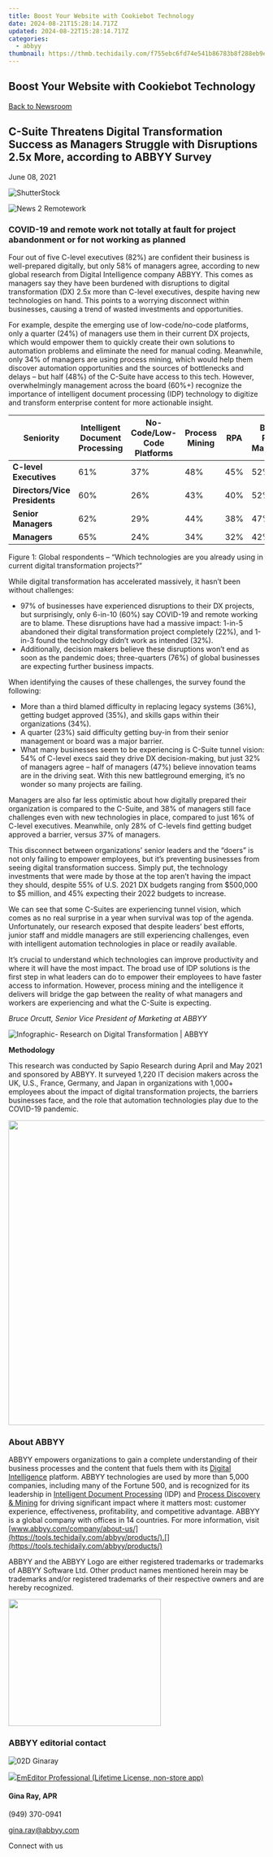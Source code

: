 ```yaml
---
title: Boost Your Website with Cookiebot Technology
date: 2024-08-21T15:28:14.717Z
updated: 2024-08-22T15:28:14.717Z
categories:
  - abbyy
thumbnail: https://thmb.techidaily.com/f755ebc6fd74e541b86783b8f288eb9ebe73ceda235653be011e1c74d43e6c3e.jpg
---
```


## Boost Your Website with Cookiebot Technology

[Back to Newsroom](https://tools.techidaily.com/abbyy/products/)

## C-Suite Threatens Digital Transformation Success as Managers Struggle with Disruptions 2.5x More, according to ABBYY Survey

June 08, 2021

![ShutterStock](https://content.abbyy.com/-/media/project/abbyy/abbyy/branchtemplates/shutterstock_1272462163_1296-x-729.jpg?h=729&iar=0&w=1296)

![News 2 Remotework](https://static5.abbyy.com/abbyycommedia/33657/news-2-remotework.jpg) 

### COVID-19 and remote work not totally at fault for project abandonment or for not working as planned

Four out of five C-level executives (82%) are confident their business is well-prepared digitally, but only 58% of managers agree, according to new global research from Digital Intelligence company ABBYY. This comes as managers say they have been burdened with disruptions to digital transformation (DX) 2.5x more than C-level executives, despite having new technologies on hand. This points to a worrying disconnect within businesses, causing a trend of wasted investments and opportunities.

For example, despite the emerging use of low-code/no-code platforms, only a quarter (24%) of managers use them in their current DX projects, which would empower them to quickly create their own solutions to automation problems and eliminate the need for manual coding. Meanwhile, only 34% of managers are using process mining, which would help them discover automation opportunities and the sources of bottlenecks and delays – but half (48%) of the C-Suite have access to this tech. However, overwhelmingly management across the board (60%+) recognize the importance of intelligent document processing (IDP) technology to digitize and transform enterprise content for more actionable insight.

| **Seniority**                 | **Intelligent Document Processing** | **No-Code/Low-Code Platforms** | **Process Mining** | **RPA** | **Business Process Management** |
| ----------------------------- | ----------------------------------- | ------------------------------ | ------------------ | ------- | ------------------------------- |
| **C-level Executives**        | 61%                                 | 37%                            | 48%                | 45%     | 52%                             |
| **Directors/Vice Presidents** | 60%                                 | 26%                            | 43%                | 40%     | 52%                             |
| **Senior Managers**           | 62%                                 | 29%                            | 44%                | 38%     | 47%                             |
| **Managers**                  | 65%                                 | 24%                            | 34%                | 32%     | 42%                             |

Figure 1: Global respondents – “Which technologies are you already using in current digital transformation projects?”

While digital transformation has accelerated massively, it hasn’t been without challenges:

* 97% of businesses have experienced disruptions to their DX projects, but surprisingly, only 6-in-10 (60%) say COVID-19 and remote working are to blame. These disruptions have had a massive impact: 1-in-5 abandoned their digital transformation project completely (22%), and 1-in-3 found the technology didn’t work as intended (32%).
* Additionally, decision makers believe these disruptions won’t end as soon as the pandemic does; three-quarters (76%) of global businesses are expecting further business impacts.

When identifying the causes of these challenges, the survey found the following:

* More than a third blamed difficulty in replacing legacy systems (36%), getting budget approved (35%), and skills gaps within their organizations (34%).
* A quarter (23%) said difficulty getting buy-in from their senior management or board was a major barrier.
* What many businesses seem to be experiencing is C-Suite tunnel vision: 54% of C-level execs said they drive DX decision-making, but just 32% of managers agree – half of managers (47%) believe innovation teams are in the driving seat. With this new battleground emerging, it’s no wonder so many projects are failing.

Managers are also far less optimistic about how digitally prepared their organization is compared to the C-Suite, and 38% of managers still face challenges even with new technologies in place, compared to just 16% of C-level executives. Meanwhile, only 28% of C-levels find getting budget approved a barrier, versus 37% of managers.

This disconnect between organizations’ senior leaders and the “doers” is not only failing to empower employees, but it’s preventing businesses from seeing digital transformation success. Simply put, the technology investments that were made by those at the top aren’t having the impact they should, despite 55% of U.S. 2021 DX budgets ranging from $500,000 to $5 million, and 45% expecting their 2022 budgets to increase.

We can see that some C-Suites are experiencing tunnel vision, which comes as no real surprise in a year when survival was top of the agenda. Unfortunately, our research exposed that despite leaders’ best efforts, junior staff and middle managers are still experiencing challenges, even with intelligent automation technologies in place or readily available.

It’s crucial to understand which technologies can improve productivity and where it will have the most impact. The broad use of IDP solutions is the first step in what leaders can do to empower their employees to have faster access to information. However, process mining and the intelligence it delivers will bridge the gap between the reality of what managers and workers are experiencing and what the C-Suite is expecting.

_Bruce Orcutt, Senior Vice President of Marketing at ABBYY_

![Infographic- Research on Digital Transformation | ABBYY](https://static1.abbyy.com/abbyycommedia/33194/infographics-outlook-on-digital-transformation-en.jpg)

**Methodology**

This research was conducted by Sapio Research during April and May 2021 and sponsored by ABBYY. It surveyed 1,220 IT decision makers across the UK, U.S., France, Germany, and Japan in organizations with 1,000+ employees about the impact of digital transformation projects, the barriers businesses face, and the role that automation technologies play due to the COVID-19 pandemic.

<!-- affiliate ads begin -->
<a href="https://unicoeye.pxf.io/c/5597632/2084399/18498" target="_top" id="2084399"><img src="//a.impactradius-go.com/display-ad/18498-2084399" border="0" alt="" width="1125" height="600"/></a><img height="0" width="0" src="https://imp.pxf.io/i/5597632/2084399/18498" style="position:absolute;visibility:hidden;" border="0" />
<!-- affiliate ads end -->
### About ABBYY

ABBYY empowers organizations to gain a complete understanding of their business processes and the content that fuels them with its [Digital Intelligence](https://tools.techidaily.com/abbyy/products/) platform. ABBYY technologies are used by more than 5,000 companies, including many of the Fortune 500, and is recognized for its leadership in [Intelligent Document Processing](https://tools.techidaily.com/abbyy/products/) (IDP) and [Process Discovery & Mining](https://tools.techidaily.com/abbyy/products/) for driving significant impact where it matters most: customer experience, effectiveness, profitability, and competitive advantage. ABBYY is a global company with offices in 14 countries. For more information, visit [www.abbyy.com/company/about-us/](https://tools.techidaily.com/abbyy/products/).[](https://tools.techidaily.com/abbyy/products/)

ABBYY and the ABBYY Logo are either registered trademarks or trademarks of ABBYY Software Ltd. Other product names mentioned herein may be trademarks and/or registered trademarks of their respective owners and are hereby recognized.

<!-- affiliate ads begin -->
<a href="https://modlily.sjv.io/c/5597632/1997817/17059" target="_top" id="1997817"><img src="//a.impactradius-go.com/display-ad/17059-1997817" border="0" alt="" width="300" height="250"/></a><img height="0" width="0" src="https://imp.pxf.io/i/5597632/1997817/17059" style="position:absolute;visibility:hidden;" border="0" />
<!-- affiliate ads end -->
### ABBYY editorial contact

![02D Ginaray](https://static2.abbyy.com/abbyycommedia/23662/02d-ginaray.png)

<!-- affiliate ads begin -->
<a href="https://shop.emeditor.com/order/checkout.php?PRODS=4631722&QTY=1&AFFILIATE=108875&CART=1"><img src="https://www.emeditor.com/wp-content/uploads/2023/05/frontpage2-2048x588.webp" border="0">EmEditor Professional (Lifetime License, non-store app)</a>
<!-- affiliate ads end -->
#### Gina Ray, APR

(949) 370-0941

[gina.ray@abbyy.com](https://tools.techidaily.com/abbyy/products/)

  
Connect with us

<ins class="adsbygoogle"
     style="display:block"
     data-ad-format="autorelaxed"
     data-ad-client="ca-pub-7571918770474297"
     data-ad-slot="1223367746"></ins>



<ins class="adsbygoogle"
     style="display:block"
     data-ad-client="ca-pub-7571918770474297"
     data-ad-slot="8358498916"
     data-ad-format="auto"
     data-full-width-responsive="true"></ins>


